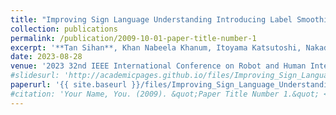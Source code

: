 ```yaml
---
title: "Improving Sign Language Understanding Introducing Label Smoothing"
collection: publications
permalink: /publication/2009-10-01-paper-title-number-1
excerpt: '**Tan Sihan**, Khan Nabeela Khanum, Itoyama Katsutoshi, Nakadai Kazuhiro.'
date: 2023-08-28
venue: '2023 32nd IEEE International Conference on Robot and Human Interactive Communication (RO-MAN). IEEE'
#slidesurl: 'http://academicpages.github.io/files/Improving_Sign_Language_Understanding_Introducing_Label_Smoothing.pdf'
paperurl: '{{ site.baseurl }}/files/Improving_Sign_Language_Understanding_Introducing_Label_Smoothing.pdf'
#citation: 'Your Name, You. (2009). &quot;Paper Title Number 1.&quot; <i>Journal 1</i>. 1(1).'
---
```

